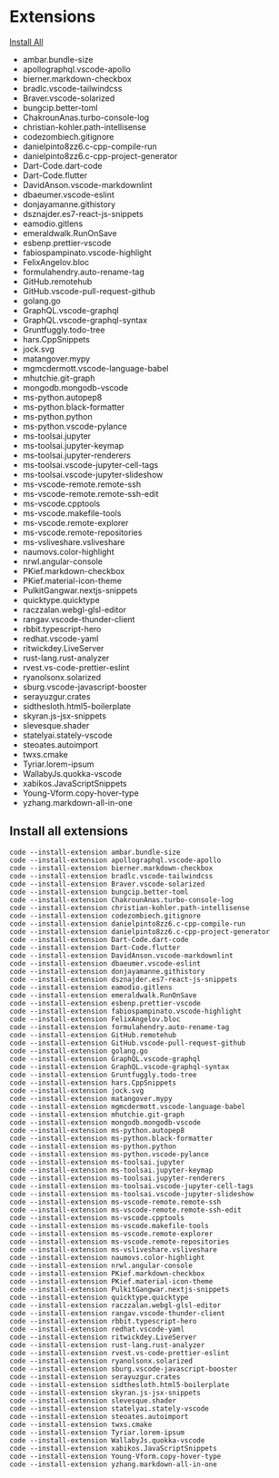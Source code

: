 # Extensions

[Install All](#install-all-extensions)

- ambar.bundle-size
- apollographql.vscode-apollo
- bierner.markdown-checkbox
- bradlc.vscode-tailwindcss
- Braver.vscode-solarized
- bungcip.better-toml
- ChakrounAnas.turbo-console-log
- christian-kohler.path-intellisense
- codezombiech.gitignore
- danielpinto8zz6.c-cpp-compile-run
- danielpinto8zz6.c-cpp-project-generator
- Dart-Code.dart-code
- Dart-Code.flutter
- DavidAnson.vscode-markdownlint
- dbaeumer.vscode-eslint
- donjayamanne.githistory
- dsznajder.es7-react-js-snippets
- eamodio.gitlens
- emeraldwalk.RunOnSave
- esbenp.prettier-vscode
- fabiospampinato.vscode-highlight
- FelixAngelov.bloc
- formulahendry.auto-rename-tag
- GitHub.remotehub
- GitHub.vscode-pull-request-github
- golang.go
- GraphQL.vscode-graphql
- GraphQL.vscode-graphql-syntax
- Gruntfuggly.todo-tree
- hars.CppSnippets
- jock.svg
- matangover.mypy
- mgmcdermott.vscode-language-babel
- mhutchie.git-graph
- mongodb.mongodb-vscode
- ms-python.autopep8
- ms-python.black-formatter
- ms-python.python
- ms-python.vscode-pylance
- ms-toolsai.jupyter
- ms-toolsai.jupyter-keymap
- ms-toolsai.jupyter-renderers
- ms-toolsai.vscode-jupyter-cell-tags
- ms-toolsai.vscode-jupyter-slideshow
- ms-vscode-remote.remote-ssh
- ms-vscode-remote.remote-ssh-edit
- ms-vscode.cpptools
- ms-vscode.makefile-tools
- ms-vscode.remote-explorer
- ms-vscode.remote-repositories
- ms-vsliveshare.vsliveshare
- naumovs.color-highlight
- nrwl.angular-console
- PKief.markdown-checkbox
- PKief.material-icon-theme
- PulkitGangwar.nextjs-snippets
- quicktype.quicktype
- raczzalan.webgl-glsl-editor
- rangav.vscode-thunder-client
- rbbit.typescript-hero
- redhat.vscode-yaml
- ritwickdey.LiveServer
- rust-lang.rust-analyzer
- rvest.vs-code-prettier-eslint
- ryanolsonx.solarized
- sburg.vscode-javascript-booster
- serayuzgur.crates
- sidthesloth.html5-boilerplate
- skyran.js-jsx-snippets
- slevesque.shader
- statelyai.stately-vscode
- steoates.autoimport
- twxs.cmake
- Tyriar.lorem-ipsum
- WallabyJs.quokka-vscode
- xabikos.JavaScriptSnippets
- Young-Vform.copy-hover-type
- yzhang.markdown-all-in-one

## Install all extensions

``` shell
code --install-extension ambar.bundle-size
code --install-extension apollographql.vscode-apollo
code --install-extension bierner.markdown-checkbox
code --install-extension bradlc.vscode-tailwindcss
code --install-extension Braver.vscode-solarized
code --install-extension bungcip.better-toml
code --install-extension ChakrounAnas.turbo-console-log
code --install-extension christian-kohler.path-intellisense
code --install-extension codezombiech.gitignore
code --install-extension danielpinto8zz6.c-cpp-compile-run
code --install-extension danielpinto8zz6.c-cpp-project-generator
code --install-extension Dart-Code.dart-code
code --install-extension Dart-Code.flutter
code --install-extension DavidAnson.vscode-markdownlint
code --install-extension dbaeumer.vscode-eslint
code --install-extension donjayamanne.githistory
code --install-extension dsznajder.es7-react-js-snippets
code --install-extension eamodio.gitlens
code --install-extension emeraldwalk.RunOnSave
code --install-extension esbenp.prettier-vscode
code --install-extension fabiospampinato.vscode-highlight
code --install-extension FelixAngelov.bloc
code --install-extension formulahendry.auto-rename-tag
code --install-extension GitHub.remotehub
code --install-extension GitHub.vscode-pull-request-github
code --install-extension golang.go
code --install-extension GraphQL.vscode-graphql
code --install-extension GraphQL.vscode-graphql-syntax
code --install-extension Gruntfuggly.todo-tree
code --install-extension hars.CppSnippets
code --install-extension jock.svg
code --install-extension matangover.mypy
code --install-extension mgmcdermott.vscode-language-babel
code --install-extension mhutchie.git-graph
code --install-extension mongodb.mongodb-vscode
code --install-extension ms-python.autopep8
code --install-extension ms-python.black-formatter
code --install-extension ms-python.python
code --install-extension ms-python.vscode-pylance
code --install-extension ms-toolsai.jupyter
code --install-extension ms-toolsai.jupyter-keymap
code --install-extension ms-toolsai.jupyter-renderers
code --install-extension ms-toolsai.vscode-jupyter-cell-tags
code --install-extension ms-toolsai.vscode-jupyter-slideshow
code --install-extension ms-vscode-remote.remote-ssh
code --install-extension ms-vscode-remote.remote-ssh-edit
code --install-extension ms-vscode.cpptools
code --install-extension ms-vscode.makefile-tools
code --install-extension ms-vscode.remote-explorer
code --install-extension ms-vscode.remote-repositories
code --install-extension ms-vsliveshare.vsliveshare
code --install-extension naumovs.color-highlight
code --install-extension nrwl.angular-console
code --install-extension PKief.markdown-checkbox
code --install-extension PKief.material-icon-theme
code --install-extension PulkitGangwar.nextjs-snippets
code --install-extension quicktype.quicktype
code --install-extension raczzalan.webgl-glsl-editor
code --install-extension rangav.vscode-thunder-client
code --install-extension rbbit.typescript-hero
code --install-extension redhat.vscode-yaml
code --install-extension ritwickdey.LiveServer
code --install-extension rust-lang.rust-analyzer
code --install-extension rvest.vs-code-prettier-eslint
code --install-extension ryanolsonx.solarized
code --install-extension sburg.vscode-javascript-booster
code --install-extension serayuzgur.crates
code --install-extension sidthesloth.html5-boilerplate
code --install-extension skyran.js-jsx-snippets
code --install-extension slevesque.shader
code --install-extension statelyai.stately-vscode
code --install-extension steoates.autoimport
code --install-extension twxs.cmake
code --install-extension Tyriar.lorem-ipsum
code --install-extension WallabyJs.quokka-vscode
code --install-extension xabikos.JavaScriptSnippets
code --install-extension Young-Vform.copy-hover-type
code --install-extension yzhang.markdown-all-in-one
```